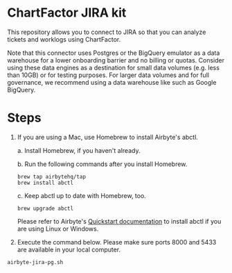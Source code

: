 # ChartFactor JIRA kit

This repository allows you to connect to JIRA so that you can analyze tickets and worklogs using ChartFactor. 

Note that this connector uses Postgres or the BigQuery emulator as a data warehouse for a lower onboarding barrier and no billing or quotas.  Consider using these data engines as a destination for small data volumes (e.g. less than 10GB) or for testing purposes. For larger data volumes and for full governance, we recommend using a data warehouse like such as Google BigQuery.

# Steps

1. If you are using a Mac, use Homebrew to install Airbyte's abctl.

    a. Install Homebrew, if you haven't already.

    b. Run the following commands after you install Homebrew.

    ```commandline
    brew tap airbytehq/tap
    brew install abctl
    ```

    c. Keep abctl up to date with Homebrew, too.

    ```commandline
    brew upgrade abctl
    ```

    Please refer to Airbyte's [Quickstart documentation](https://docs.airbyte.com/platform/using-airbyte/getting-started/oss-quickstart) to install abctl if you are using Linux or Windows.

2. Execute the command below. Please make sure ports 8000 and 5433 are available in your local computer. 

```commandline
airbyte-jira-pg.sh
```

